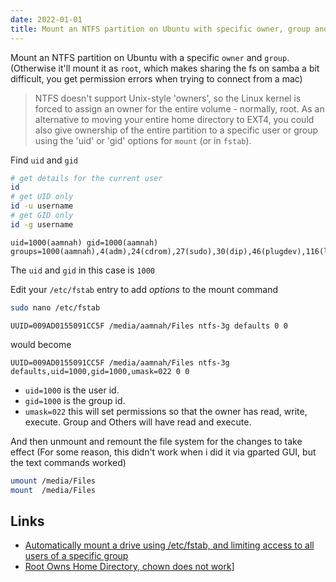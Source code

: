 ```yaml
---
date: 2022-01-01
title: Mount an NTFS partition on Ubuntu with specific owner, group and permissions
---
```


Mount an NTFS partition on Ubuntu with a specific `owner` and `group`. (Otherwise it'll mount it as `root`, which makes sharing the fs on samba a bit difficult, you get permission errors when trying to connect from a mac)

> NTFS doesn't support Unix-style 'owners', so the Linux kernel is forced to assign an owner for the entire volume - normally, root. As an alternative to moving your entire home directory to EXT4, you could also give ownership of the entire partition to a specific user or group using the 'uid' or 'gid' options for `mount` (or in `fstab`).

Find `uid` and `gid`

```bash
# get details for the current user
id
# get UID only
id -u username
# get GID only
id -g username
```

```
uid=1000(aamnah) gid=1000(aamnah) groups=1000(aamnah),4(adm),24(cdrom),27(sudo),30(dip),46(plugdev),116(lpadmin),126(sambashare),128(kvm),130(libvirt),138(docker)
```

The `uid` and `gid` in this case is `1000`

Edit your `/etc/fstab` entry to add _options_ to the mount command

```bash
sudo nano /etc/fstab
```

```
UUID=009AD0155091CC5F /media/aamnah/Files ntfs-3g defaults 0 0
```

would become

```
UUID=009AD0155091CC5F /media/aamnah/Files ntfs-3g
defaults,uid=1000,gid=1000,umask=022 0 0
```

- `uid=1000` is the user id.
- `gid=1000` is the group id.
- `umask=022` this will set permissions so that the owner has read, write, execute. Group and Others will have read and execute.

And then unmount and remount the file system for the changes to take effect (For some reason, this didn't work when i did it via gparted GUI, but the text commands worked)

```bash
umount /media/Files
mount  /media/Files
```

## Links

- [Automatically mount a drive using /etc/fstab, and limiting access to all users of a specific group](https://unix.stackexchange.com/questions/204641/automatically-mount-a-drive-using-etc-fstab-and-limiting-access-to-all-users-o)
- [Root Owns Home Directory, chown does not work](https://askubuntu.com/questions/350580/root-owns-home-directory-chown-does-not-work)]
